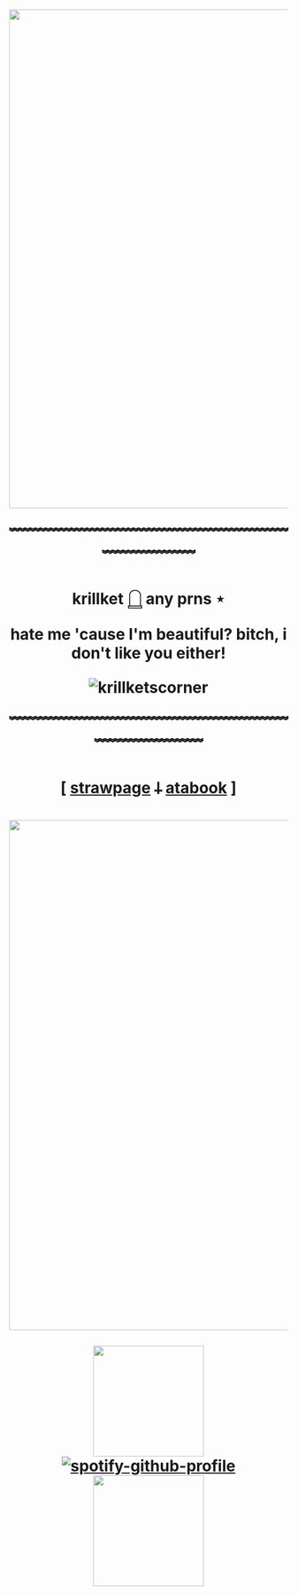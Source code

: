

<h1 align="center">
  <img width="900" src="https://i.pinimg.com/736x/ee/2d/07/ee2d0722b3343516fc20e31bf5dca6d9.jpg">
  
﹌﹌﹌﹌﹌﹌﹌﹌﹌﹌﹌﹌﹌﹌﹌﹌﹌﹌﹌﹌﹌﹌﹌﹌

krillket 𓉸 any prns ⋆

hate me 'cause I'm beautiful?
bitch, i don't like you either!

![krillketscorner](https://komarev.com/ghpvc/?username=your-github-username&color=grey&style=plastic)


﹌﹌﹌﹌﹌﹌﹌﹌﹌﹌﹌﹌﹌﹌﹌﹌﹌﹌﹌﹌﹌﹌﹌﹌﹌
</h1>

<h1 align="center">

[ [strawpage](https://monochromehell.straw.page/) 𐕣 [atabook](https://krillket.atabook.org/) ]
</h1>

<h1 align="center">
  <img width="920" src="https://i.pinimg.com/originals/36/c4/7b/36c47b81facff18a778e93a14987ba7b.gif">


<img width="200" src="https://i.pinimg.com/736x/c1/ab/df/c1abdf8700cca13422f667c34f2fd0ec.jpg">[![spotify-github-profile](https://spotify-github-profile.kittinanx.com/api/view?uid=31kt3drmjbvdjsor572ccto7gsju&cover_image=true&theme=novatorem&show_offline=false&background_color=121212&interchange=true&bar_color=ababab&bar_color_cover=false)](https://github.com/kittinan/spotify-github-profile)<img width="200" src="https://i.pinimg.com/736x/dc/e9/04/dce904f9acc24414e131ef2e80fec14a.jpg">
